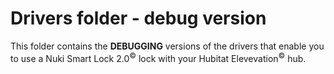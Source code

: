 # Drivers folder - debug version

This folder contains the **DEBUGGING** versions of the drivers that enable you to use a Nuki Smart Lock 2.0<sup>&copy;</sup> lock with your Hubitat Elevevation<sup>&copy;</sup> hub.

